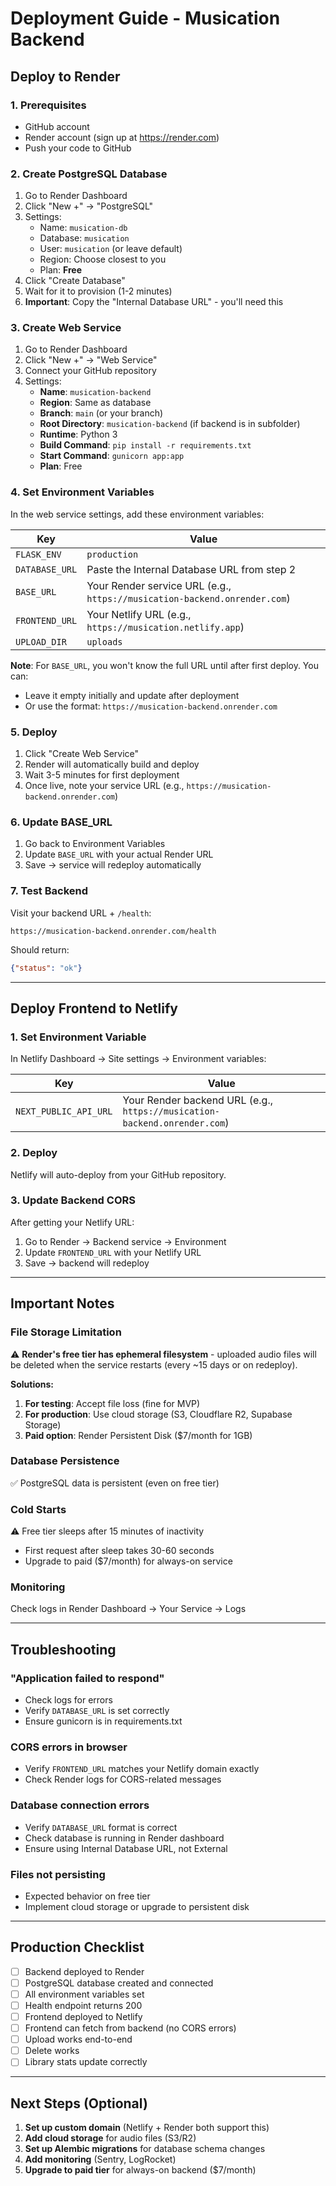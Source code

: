 # Deployment Guide - Musication Backend

## Deploy to Render

### 1. Prerequisites
- GitHub account
- Render account (sign up at https://render.com)
- Push your code to GitHub

### 2. Create PostgreSQL Database

1. Go to Render Dashboard
2. Click "New +" → "PostgreSQL"
3. Settings:
   - Name: `musication-db`
   - Database: `musication`
   - User: `musication` (or leave default)
   - Region: Choose closest to you
   - Plan: **Free**
4. Click "Create Database"
5. Wait for it to provision (1-2 minutes)
6. **Important**: Copy the "Internal Database URL" - you'll need this

### 3. Create Web Service

1. Go to Render Dashboard
2. Click "New +" → "Web Service"
3. Connect your GitHub repository
4. Settings:
   - **Name**: `musication-backend`
   - **Region**: Same as database
   - **Branch**: `main` (or your branch)
   - **Root Directory**: `musication-backend` (if backend is in subfolder)
   - **Runtime**: Python 3
   - **Build Command**: `pip install -r requirements.txt`
   - **Start Command**: `gunicorn app:app`
   - **Plan**: Free

### 4. Set Environment Variables

In the web service settings, add these environment variables:

| Key | Value |
|-----|-------|
| `FLASK_ENV` | `production` |
| `DATABASE_URL` | Paste the Internal Database URL from step 2 |
| `BASE_URL` | Your Render service URL (e.g., `https://musication-backend.onrender.com`) |
| `FRONTEND_URL` | Your Netlify URL (e.g., `https://musication.netlify.app`) |
| `UPLOAD_DIR` | `uploads` |

**Note**: For `BASE_URL`, you won't know the full URL until after first deploy. You can:
- Leave it empty initially and update after deployment
- Or use the format: `https://musication-backend.onrender.com`

### 5. Deploy

1. Click "Create Web Service"
2. Render will automatically build and deploy
3. Wait 3-5 minutes for first deployment
4. Once live, note your service URL (e.g., `https://musication-backend.onrender.com`)

### 6. Update BASE_URL

1. Go back to Environment Variables
2. Update `BASE_URL` with your actual Render URL
3. Save → service will redeploy automatically

### 7. Test Backend

Visit your backend URL + `/health`:
```
https://musication-backend.onrender.com/health
```

Should return:
```json
{"status": "ok"}
```

---

## Deploy Frontend to Netlify

### 1. Set Environment Variable

In Netlify Dashboard → Site settings → Environment variables:

| Key | Value |
|-----|-------|
| `NEXT_PUBLIC_API_URL` | Your Render backend URL (e.g., `https://musication-backend.onrender.com`) |

### 2. Deploy

Netlify will auto-deploy from your GitHub repository.

### 3. Update Backend CORS

After getting your Netlify URL:
1. Go to Render → Backend service → Environment
2. Update `FRONTEND_URL` with your Netlify URL
3. Save → backend will redeploy

---

## Important Notes

### File Storage Limitation

⚠️ **Render's free tier has ephemeral filesystem** - uploaded audio files will be deleted when the service restarts (every ~15 days or on redeploy).

**Solutions:**
1. **For testing**: Accept file loss (fine for MVP)
2. **For production**: Use cloud storage (S3, Cloudflare R2, Supabase Storage)
3. **Paid option**: Render Persistent Disk ($7/month for 1GB)

### Database Persistence

✅ PostgreSQL data is persistent (even on free tier)

### Cold Starts

⚠️ Free tier sleeps after 15 minutes of inactivity
- First request after sleep takes 30-60 seconds
- Upgrade to paid ($7/month) for always-on service

### Monitoring

Check logs in Render Dashboard → Your Service → Logs

---

## Troubleshooting

### "Application failed to respond"
- Check logs for errors
- Verify `DATABASE_URL` is set correctly
- Ensure gunicorn is in requirements.txt

### CORS errors in browser
- Verify `FRONTEND_URL` matches your Netlify domain exactly
- Check Render logs for CORS-related messages

### Database connection errors
- Verify `DATABASE_URL` format is correct
- Check database is running in Render dashboard
- Ensure using Internal Database URL, not External

### Files not persisting
- Expected behavior on free tier
- Implement cloud storage or upgrade to persistent disk

---

## Production Checklist

- [ ] Backend deployed to Render
- [ ] PostgreSQL database created and connected
- [ ] All environment variables set
- [ ] Health endpoint returns 200
- [ ] Frontend deployed to Netlify
- [ ] Frontend can fetch from backend (no CORS errors)
- [ ] Upload works end-to-end
- [ ] Delete works
- [ ] Library stats update correctly

---

## Next Steps (Optional)

1. **Set up custom domain** (Netlify + Render both support this)
2. **Add cloud storage** for audio files (S3/R2)
3. **Set up Alembic migrations** for database schema changes
4. **Add monitoring** (Sentry, LogRocket)
5. **Upgrade to paid tier** for always-on backend ($7/month)
